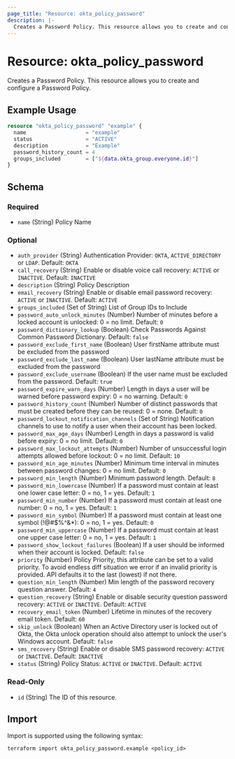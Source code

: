 ```yaml
---
page_title: "Resource: okta_policy_password"
description: |-
  Creates a Password Policy. This resource allows you to create and configure a Password Policy.
---
```


# Resource: okta_policy_password

Creates a Password Policy. This resource allows you to create and configure a Password Policy.

## Example Usage

```terraform
resource "okta_policy_password" "example" {
  name                   = "example"
  status                 = "ACTIVE"
  description            = "Example"
  password_history_count = 4
  groups_included        = ["${data.okta_group.everyone.id}"]
}
```

<!-- schema generated by tfplugindocs -->
## Schema

### Required

- `name` (String) Policy Name

### Optional

- `auth_provider` (String) Authentication Provider: `OKTA`, `ACTIVE_DIRECTORY` or `LDAP`. Default: `OKTA`
- `call_recovery` (String) Enable or disable voice call recovery: `ACTIVE` or `INACTIVE`. Default: `INACTIVE`
- `description` (String) Policy Description
- `email_recovery` (String) Enable or disable email password recovery: `ACTIVE` or `INACTIVE`. Default: `ACTIVE`
- `groups_included` (Set of String) List of Group IDs to Include
- `password_auto_unlock_minutes` (Number) Number of minutes before a locked account is unlocked: 0 = no limit. Default: `0`
- `password_dictionary_lookup` (Boolean) Check Passwords Against Common Password Dictionary. Default: `false`
- `password_exclude_first_name` (Boolean) User firstName attribute must be excluded from the password
- `password_exclude_last_name` (Boolean) User lastName attribute must be excluded from the password
- `password_exclude_username` (Boolean) If the user name must be excluded from the password. Default: `true`
- `password_expire_warn_days` (Number) Length in days a user will be warned before password expiry: 0 = no warning. Default: `0`
- `password_history_count` (Number) Number of distinct passwords that must be created before they can be reused: 0 = none. Default: `0`
- `password_lockout_notification_channels` (Set of String) Notification channels to use to notify a user when their account has been locked.
- `password_max_age_days` (Number) Length in days a password is valid before expiry: 0 = no limit. Default: `0`
- `password_max_lockout_attempts` (Number) Number of unsuccessful login attempts allowed before lockout: 0 = no limit. Default: `10`
- `password_min_age_minutes` (Number) Minimum time interval in minutes between password changes: 0 = no limit. Default: `0`
- `password_min_length` (Number) Minimum password length. Default: `8`
- `password_min_lowercase` (Number) If a password must contain at least one lower case letter: 0 = no, 1 = yes. Default: `1`
- `password_min_number` (Number) If a password must contain at least one number: 0 = no, 1 = yes. Default: `1`
- `password_min_symbol` (Number) If a password must contain at least one symbol (!@#$%^&*): 0 = no, 1 = yes. Default: `0`
- `password_min_uppercase` (Number) If a password must contain at least one upper case letter: 0 = no, 1 = yes. Default: `1`
- `password_show_lockout_failures` (Boolean) If a user should be informed when their account is locked. Default: `false`
- `priority` (Number) Policy Priority, this attribute can be set to a valid priority. To avoid endless diff situation we error if an invalid priority is provided. API defaults it to the last (lowest) if not there.
- `question_min_length` (Number) Min length of the password recovery question answer. Default: `4`
- `question_recovery` (String) Enable or disable security question password recovery: `ACTIVE` or `INACTIVE`. Default: `ACTIVE`
- `recovery_email_token` (Number) Lifetime in minutes of the recovery email token. Default: `60`
- `skip_unlock` (Boolean) When an Active Directory user is locked out of Okta, the Okta unlock operation should also attempt to unlock the user's Windows account. Default: `false`
- `sms_recovery` (String) Enable or disable SMS password recovery: `ACTIVE` or `INACTIVE`. Default: `INACTIVE`
- `status` (String) Policy Status: `ACTIVE` or `INACTIVE`. Default: `ACTIVE`

### Read-Only

- `id` (String) The ID of this resource.

## Import

Import is supported using the following syntax:

```shell
terraform import okta_policy_password.example <policy_id>
```
